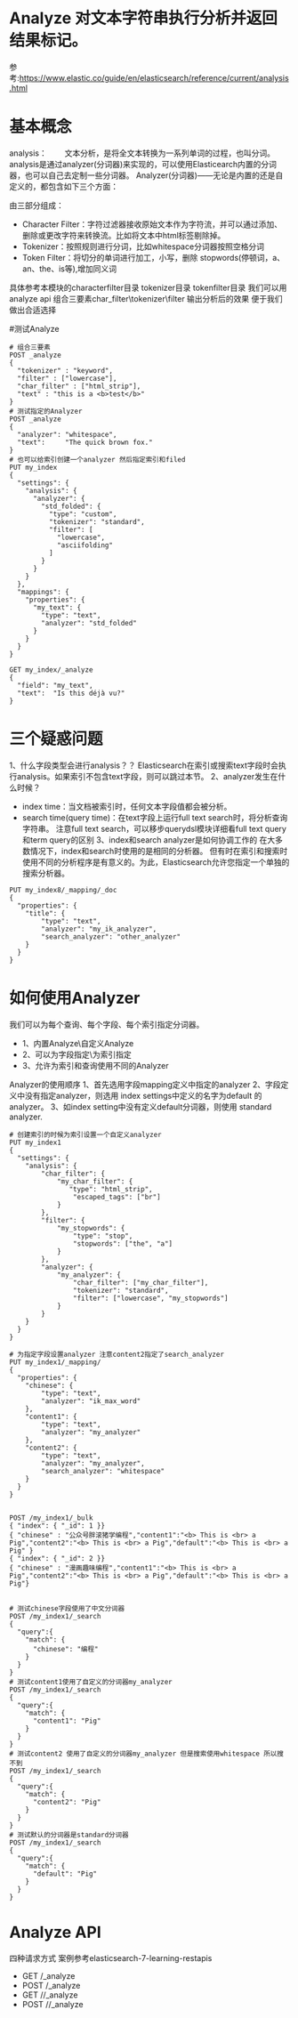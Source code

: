 # Analyze 对文本字符串执行分析并返回结果标记。
参考:https://www.elastic.co/guide/en/elasticsearch/reference/current/analysis.html
# 基本概念
analysis：
  文本分析，是将全文本转换为一系列单词的过程，也叫分词。analysis是通过analyzer(分词器)来实现的，可以使用Elasticearch内置的分词器，也可以自己去定制一些分词器。
Analyzer(分词器)——无论是内置的还是自定义的，都包含如下三个方面：

由三部分组成：

- Character Filter：字符过滤器接收原始文本作为字符流，并可以通过添加、删除或更改字符来转换流。比如将文本中html标签剔除掉。
- Tokenizer：按照规则进行分词，比如whitespace分词器按照空格分词
- Token Filter：将切分的单词进行加工，小写，删除 stopwords(停顿词，a、an、the、is等),增加同义词

具体参考本模块的characterfilter目录 tokenizer目录 tokenfilter目录
我们可以用analyze api 组合三要素char_filter\tokenizer\filter 输出分析后的效果 便于我们做出合适选择

#测试Analyze
```
# 组合三要素
POST _analyze
{
  "tokenizer" : "keyword",
  "filter" : ["lowercase"],
  "char_filter" : ["html_strip"],
  "text" : "this is a <b>test</b>"
}
# 测试指定的Analyzer
POST _analyze
{
  "analyzer": "whitespace",
  "text":     "The quick brown fox."
}
# 也可以给索引创建一个analyzer 然后指定索引和filed
PUT my_index
{
  "settings": {
    "analysis": {
      "analyzer": {
        "std_folded": { 
          "type": "custom",
          "tokenizer": "standard",
          "filter": [
            "lowercase",
            "asciifolding"
          ]
        }
      }
    }
  },
  "mappings": {
    "properties": {
      "my_text": {
        "type": "text",
        "analyzer": "std_folded" 
      }
    }
  }
}

GET my_index/_analyze 
{
  "field": "my_text", 
  "text":  "Is this déjà vu?"
}
```

# 三个疑惑问题
1、什么字段类型会进行analysis？？
Elasticsearch在索引或搜索text字段时会执行analysis。如果索引不包含text字段，则可以跳过本节。
2、analyzer发生在什么时候？
- index time：当文档被索引时，任何文本字段值都会被分析。
- search time(query time)：在text字段上运行full text search时，将分析查询字符串。
注意full text search，可以移步querydsl模块详细看full text query和term query的区别
3、index和search analyzer是如何协调工作的
在大多数情况下，index和search时使用的是相同的分析器。
但有时在索引和搜索时使用不同的分析程序是有意义的。为此，Elasticsearch允许您指定一个单独的搜索分析器。
```
PUT my_index8/_mapping/_doc
{
  "properties": {
    "title": {
        "type": "text",
        "analyzer": "my_ik_analyzer",
        "search_analyzer": "other_analyzer" 
    }
  }
}
```

# 如何使用Analyzer
我们可以为每个查询、每个字段、每个索引指定分词器。
- 1、内置Analyze\自定义Analyze
- 2、可以为字段指定\为索引指定
- 3、允许为索引和查询使用不同的Analyzer

Analyzer的使用顺序
1、首先选用字段mapping定义中指定的analyzer 
2、字段定义中没有指定analyzer，则选用 index settings中定义的名字为default 的analyzer。
3、如index setting中没有定义default分词器，则使用 standard analyzer.

```
# 创建索引的时候为索引设置一个自定义analyzer
PUT my_index1
{
  "settings": {
    "analysis": {
        "char_filter": {
            "my_char_filter": {
               "type": "html_strip",
                "escaped_tags": ["br"]
            }
        },
        "filter": {
            "my_stopwords": {
                "type": "stop",
                "stopwords": ["the", "a"]
            }
        },
        "analyzer": {
            "my_analyzer": {    
                "char_filter": ["my_char_filter"], 
                "tokenizer": "standard",
                "filter": ["lowercase", "my_stopwords"] 
            }
        }
    }
  }
}

# 为指定字段设置analyzer 注意content2指定了search_analyzer
PUT my_index1/_mapping/
{
  "properties": {
    "chinese": {
        "type": "text",
        "analyzer": "ik_max_word"
    },
    "content1": {
        "type": "text",
        "analyzer": "my_analyzer"
    },
    "content2": {
        "type": "text",
        "analyzer": "my_analyzer",
        "search_analyzer": "whitespace" 
    }
  }
}


POST /my_index1/_bulk
{ "index": { "_id": 1 }}
{ "chinese" : "公众号胖滚猪学编程","content1":"<b> This is <br> a Pig","content2":"<b> This is <br> a Pig","default":"<b> This is <br> a Pig" }
{ "index": { "_id": 2 }}
{ "chinese" : "漫画趣味编程","content1":"<b> This is <br> a Pig","content2":"<b> This is <br> a Pig","default":"<b> This is <br> a Pig"}


# 测试chinese字段使用了中文分词器
POST /my_index1/_search
{
  "query":{
    "match": {
      "chinese": "编程"
    }
  }
}
# 测试content1使用了自定义的分词器my_analyzer
POST /my_index1/_search
{
  "query":{
    "match": {
      "content1": "Pig"
    }
  }
}
# 测试content2 使用了自定义的分词器my_analyzer 但是搜索使用whitespace 所以搜不到
POST /my_index1/_search
{
  "query":{
    "match": {
      "content2": "Pig"
    }
  }
}
# 测试默认的分词器是standard分词器
POST /my_index1/_search
{
  "query":{
    "match": {
      "default": "Pig"
    }
  }
}
```

# Analyze API
四种请求方式 案例参考elasticsearch-7-learning-restapis
- GET /_analyze
- POST /_analyze
- GET /<index>/_analyze
- POST /<index>/_analyze

